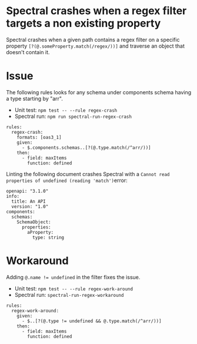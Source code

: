 # Spectral crashes when a regex filter targets a non existing property

Spectral crashes when a given path contains a regex filter on a specific property `[?(@.someProperty.match(/regex/))]` and traverse an object that doesn't contain it.

# Issue

The following rules looks for any schema under components schema having a type starting by "arr". 

- Unit test: `npm test -- --rule regex-crash`
- Spectral run: `npm run spectral-run-regex-crash`

```
rules:
  regex-crash:
    formats: [oas3_1]
    given:
      - $.components.schemas..[?(@.type.match(/^arr/))]
    then:
      - field: maxItems
        function: defined

```

Linting the following document crashes Spectral with a `Cannot read properties of undefined (reading 'match')`error:

```
openapi: "3.1.0"
info:
  title: An API
  version: "1.0"
components:
  schemas:
    SchemaObject:
      properties:
        aProperty:
          type: string
```

# Workaround

Adding `@.name != undefined` in the filter fixes the issue.

- Unit test: `npm test -- --rule regex-work-around`
- Spectral run: `spectral-run-regex-workaround`

```
rules:
  regex-work-around:
    given:
      - $..[?(@.type != undefined && @.type.match(/^arr/))]
    then:
      - field: maxItems
        function: defined
```